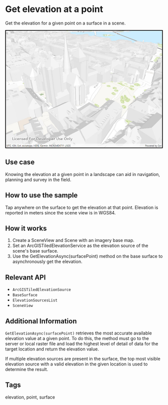 # Get elevation at a point

Get the elevation for a given point on a surface in a scene. 

![](GetElevationAtAPoint.jpg)

## Use case

Knowing the elevation at a given point in a landscape can aid in navigation, planning and survey in the field.

## How to use the sample

Tap anywhere on the surface to get the elevation at that point. Elevation is reported in meters since the scene view is in WGS84.

## How it works

1. Create a SceneView and Scene with an imagery base map.
2. Set an ArcGISTiledElevationService as the elevation source of the scene's base surface.
3. Use the GetElevationAsync(surfacePoint) method on the base surface to asynchronously get the elevation.

## Relevant API

* `ArcGISTiledElevationSource`
* `BaseSurface`
* `ElevationSourcesList`
* `SceneView`

## Additional Information

`GetElevationAsync(surfacePoint)` retrieves the most accurate available elevation value at a given point. To do this, the method must go to the server or local raster file and load the highest level of detail of data for the target location and return the elevation value.

If multiple elevation sources are present in the surface, the top most visible elevation source with a valid elevation in the given location is used to determine the result.

## Tags

elevation, point, surface
